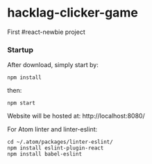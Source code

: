 # hacklag-clicker-game
First #react-newbie project

### Startup
After download, simply start by:
~~~~
npm install
~~~~
then:
~~~~
npm start
~~~~

Website will be hosted at:
http://localhost:8080/

For Atom linter and linter-eslint:
~~~
cd ~/.atom/packages/linter-eslint/
npm install eslint-plugin-react
npm install babel-eslint
~~~
